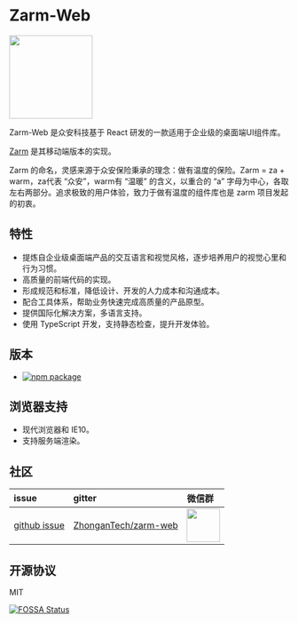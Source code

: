 # Zarm-Web

<img width="150" src="https://zarm.design/images/logo.732d9561.svg">

Zarm-Web 是众安科技基于 React 研发的一款适用于企业级的桌面端UI组件库。

[Zarm](https://github.com/ZhongAnTech/zarm) 是其移动端版本的实现。

Zarm 的命名，灵感来源于众安保险秉承的理念：做有温度的保险。Zarm = za + warm，za代表 “众安”，warm有 “温暖” 的含义，以重合的 “a” 字母为中心，各取左右两部分。追求极致的用户体验，致力于做有温度的组件库也是 zarm 项目发起的初衷。

## 特性
  - 提炼自企业级桌面端产品的交互语言和视觉风格，逐步培养用户的视觉心里和行为习惯。
  - 高质量的前端代码的实现。
  - 形成规范和标准，降低设计、开发的人力成本和沟通成本。
  - 配合工具体系，帮助业务快速完成高质量的产品原型。
  - 提供国际化解决方案，多语言支持。
  - 使用 TypeScript 开发，支持静态检查，提升开发体验。

## 版本

- [![npm package](https://img.shields.io/npm/v/zarm-web.svg)](https://www.npmjs.org/package/zarm-web)

## 浏览器支持

- 现代浏览器和 IE10。
- 支持服务端渲染。

## 社区

| issue | gitter | 微信群 |
| :--- | :--- | :--- |
| [github issue](https://github.com/jeromeLin/zarm-web/issues) | [ZhonganTech/zarm-web](https://gitter.im/ZhonganTech/zarm-web) | <img src="https://cdn-health.zhongan.com/zarm/qr.jpeg" width="60" /> |

## 开源协议

MIT

[![FOSSA Status](https://app.fossa.io/api/projects/git%2Bgithub.com%2FJeromeLin%2Fzarm-web.svg?type=large)](https://app.fossa.io/projects/git%2Bgithub.com%2FJeromeLin%2Fzarm-web?ref=badge_large)